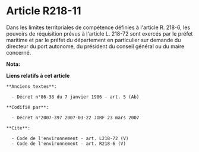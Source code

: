 # Article R218-11

Dans les limites territoriales de compétence définies à l'article R. 218-6, les pouvoirs de réquisition prévus à l'article L.
218-72 sont exercés par le préfet maritime et par le préfet du département en particulier sur demande du directeur du port
autonome, du président du conseil général ou du maire concerné.

**Nota:**



**Liens relatifs à cet article**

	**Anciens textes**:

	  - Décret n°86-38 du 7 janvier 1986 - art. 5 (Ab)

	**Codifié par**:

	  - Décret n°2007-397 2007-03-22 JORF 23 mars 2007

	**Cite**:

	  - Code de l'environnement - art. L218-72 (V)
	  - Code de l'environnement - art. R218-6 (V)
